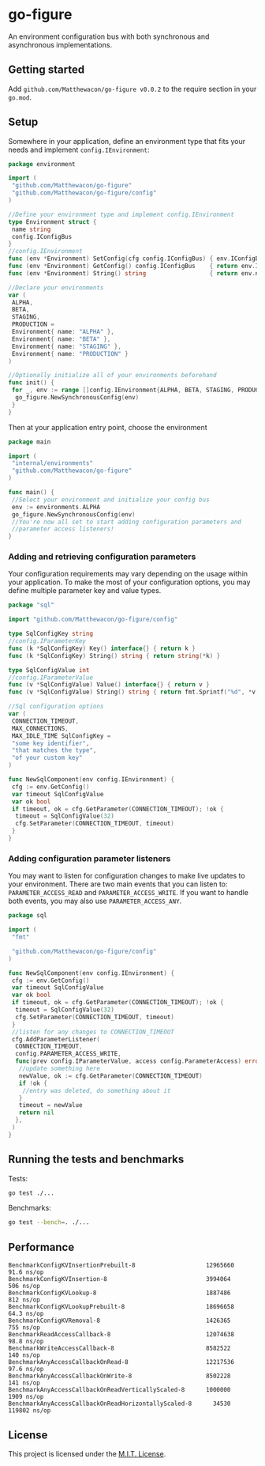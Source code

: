 # go-figure
An environment configuration bus with both synchronous and asynchronous implementations.

## Getting started
Add `github.com/Matthewacon/go-figure v0.0.2` to the require section in your `go.mod`.

## Setup
Somewhere in your application, define an environment type that fits your needs and implement `config.IEnvironment`:
```go
package environment

import (
 "github.com/Matthewacon/go-figure"
 "github.com/Matthewacon/go-figure/config"
)

//Define your environment type and implement config.IEnvironment
type Environment struct {
 name string
 config.IConfigBus
}
//config.IEnvironment
func (env *Environment) SetConfig(cfg config.IConfigBus) { env.IConfigBus = cfg }
func (env *Environment) GetConfig() config.IConfigBus    { return env.IConfigBus }
func (env *Environment) String() string                  { return env.name }

//Declare your environments
var (
 ALPHA,
 BETA,
 STAGING,
 PRODUCTION =
 Environment{ name: "ALPHA" },
 Environment{ name: "BETA" },
 Environment{ name: "STAGING" },
 Environment{ name: "PRODUCTION" }
)

//Optionally initialize all of your environments beforehand
func init() {
 for _, env := range []config.IEnvironment{ALPHA, BETA, STAGING, PRODUCTION} {
  go_figure.NewSynchronousConfig(env)
 }
}
```
Then at your application entry point, choose the environment 
```go
package main

import (
 "internal/environments"
 "github.com/Matthewacon/go-figure"
)

func main() {
 //Select your environment and initialize your config bus
 env := environments.ALPHA
 go_figure.NewSynchronousConfig(env)
 //You're now all set to start adding configuration parameters and
 //parameter access listeners!
}
```

### Adding and retrieving configuration parameters
Your configuration requirements may vary depending on the usage within your application. To make the most of your
configuration options, you may define multiple parameter key and value types.
```go
package "sql"

import "github.com/Matthewacon/go-figure/config"

type SqlConfigKey string
//config.IParameterKey
func (k *SqlConfigKey) Key() interface{} { return k }
func (k *SqlConfigKey) String() string { return string(*k) }

type SqlConfigValue int
//config.IParameterValue
func (v *SqlConfigValue) Value() interface{} { return v }
func (v *SqlConfigValue) String() string { return fmt.Sprintf("%d", *v) }

//Sql configuration options
var (
 CONNECTION_TIMEOUT,
 MAX_CONNECTIONS,
 MAX_IDLE_TIME SqlConfigKey =
 "some key identifier",
 "that matches the type",
 "of your custom key"
)

func NewSqlComponent(env config.IEnvironment) {
 cfg := env.GetConfig()
 var timeout SqlConfigValue
 var ok bool
 if timeout, ok = cfg.GetParameter(CONNECTION_TIMEOUT); !ok {
  timeout = SqlConfigValue(32)
  cfg.SetParameter(CONNECTION_TIMEOUT, timeout)
 }
}
```

### Adding configuration parameter listeners
You may want to listen for configuration changes to make live updates to your environment. There are two main
events that you can listen to: `PARAMETER_ACCESS_READ` and `PARAMETER_ACCESS_WRITE`. If you want to handle both
events, you may also use `PARAMETER_ACCESS_ANY`.
```go
package sql

import (
 "fmt"

 "github.com/Matthewacon/go-figure/config"
)

func NewSqlComponent(env config.IEnvironment) {
 cfg := env.GetConfig()
 var timeout SqlConfigValue
 var ok bool
 if timeout, ok = cfg.GetParameter(CONNECTION_TIMEOUT); !ok {
  timeout = SqlConfigValue(32)
  cfg.SetParameter(CONNECTION_TIMEOUT, timeout)
 }
 //listen for any changes to CONNECTION_TIMEOUT
 cfg.AddParameterListener(
  CONNECTION_TIMEOUT,
  config.PARAMETER_ACCESS_WRITE,
  func(prev config.IParameterValue, access config.ParameterAccess) error {
   //update something here
   newValue, ok := cfg.GetParameter(CONNECTION_TIMEOUT)
   if !ok {
    //entry was deleted, do something about it
   }
   timeout = newValue
   return nil
  },
 )
}
``` 

## Running the tests and benchmarks
Tests:
```sh
go test ./...
```

Benchmarks:
```sh
go test --bench=. ./...
```

## Performance
```
BenchmarkConfigKVInsertionPrebuilt-8                   	12965660	       91.6 ns/op
BenchmarkConfigKVInsertion-8                           	3994064	      506 ns/op
BenchmarkConfigKVLookup-8                              	1887486	      812 ns/op
BenchmarkConfigKVLookupPrebuilt-8                      	18696658	       64.3 ns/op
BenchmarkConfigKVRemoval-8                             	1426365	      755 ns/op
BenchmarkReadAccessCallback-8                          	12074638	       98.8 ns/op
BenchmarkWriteAccessCallback-8                         	8582522	      140 ns/op
BenchmarkAnyAccessCallbackOnRead-8                     	12217536	       97.6 ns/op
BenchmarkAnyAccessCallbackOnWrite-8                    	8502228	      141 ns/op
BenchmarkAnyAccessCallbackOnReadVerticallyScaled-8     	1000000	     1909 ns/op
BenchmarkAnyAccessCallbackOnReadHorizontallyScaled-8   	  34530	   119802 ns/op
```


## License
This project is licensed under the [M.I.T. License](https://github.com/Matthewacon/go-figure/blob/master/LICENSE).

